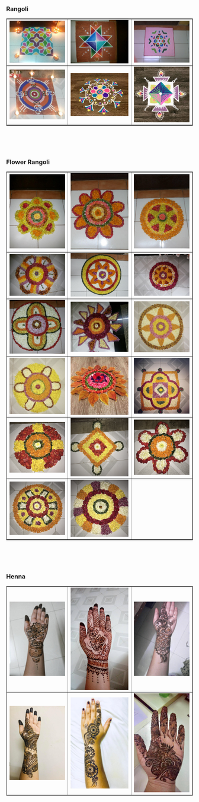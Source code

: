 <html lang="en">
<head>
  <meta charset="utf-8">
</head>
<body>
	<h3>Rangoli</h3>
  	<table border="1" cellpadding="5">
		<tbody>
			<tr>
				<td width="33%" align="center" valign="center">
					<img src="https://raw.githubusercontent.com/nidhi-menon/Art/master/Rangoli/Rangoli_1.jpg" alt="Rangoli_1">
					<br>
				</td>
				<td width="34%" align="center" valign="center">
					<img src="https://raw.githubusercontent.com/nidhi-menon/Art/master/Rangoli/Rangoli_2.jpg" alt="Rangoli_2">
					<br>
				</td>
				<td width="33%" align="center" valign="center">
					<img src="https://raw.githubusercontent.com/nidhi-menon/Art/master/Rangoli/Rangoli_3.jpg" alt="Rangoli_3">
					<br>
				</td>
		  	</tr>
		  	<tr>
				<td width="33%" align="center" valign="center">
				  	<img src="https://raw.githubusercontent.com/nidhi-menon/Art/master/Rangoli/Rangoli_4.jpg" alt="Rangoli_4">
				  	<br>
			  	</td>
			  	<td width="34%" align="center" valign="center">
					<img src="https://raw.githubusercontent.com/nidhi-menon/Art/master/Rangoli/Rangoli_5.jpg" alt="Rangoli_5">
					<br>
			  	</td>
			  	<td width="33%" align="center" valign="center">
				  	<img src="https://raw.githubusercontent.com/nidhi-menon/Art/master/Rangoli/Rangoli_6.jpg" alt="Rangoli_6">
				  	<br>
			  	</td>
		  	</tr>
	  	</tbody>
  	</table>
	<br>
	<br>
	<br>
	<h3>Flower Rangoli</h3>
  	<table border="1" cellpadding="5">
		<tbody>
			<tr>
				<td width="33%" align="center" valign="center">
					<img src="https://raw.githubusercontent.com/nidhi-menon/Art/master/FlowerRangolis/Pookkalam_1.jpg" alt="Pookkalam_1">
					<br>
				</td>
				<td width="34%" align="center" valign="center">
					<img src="https://raw.githubusercontent.com/nidhi-menon/Art/master/FlowerRangolis/Pookkalam_2.jpg" alt="Pookkalam_2">
					<br>
				</td>
				<td width="33%" align="center" valign="center">
					<img src="https://raw.githubusercontent.com/nidhi-menon/Art/master/FlowerRangolis/Pookkalam_3.jpg" alt="Pookkalam_3">
					<br>
				</td>
		  	</tr>
		  	<tr>
				<td width="33%" align="center" valign="center">
				  	<img src="https://raw.githubusercontent.com/nidhi-menon/Art/master/FlowerRangolis/Pookkalam_7.jpg" alt="Pookkalam_4">
				  	<br>
			  	</td>
			  	<td width="34%" align="center" valign="center">
					<img src="https://raw.githubusercontent.com/nidhi-menon/Art/master/FlowerRangolis/Pookkalam_5.jpg" alt="Pookkalam_5">
					<br>
			  	</td>
			  	<td width="33%" align="center" valign="center">
				  	<img src="https://raw.githubusercontent.com/nidhi-menon/Art/master/FlowerRangolis/Pookkalam_6.jpg" alt="Pookkalam_6">
				  	<br>
			  	</td>
		  	</tr>
			<tr>
				<td width="33%" align="center" valign="center">
				  	<img src="https://raw.githubusercontent.com/nidhi-menon/Art/master/FlowerRangolis/Pookkalam_4.jpg" alt="Pookkalam_8">
				  	<br>
			  	</td>
			  	<td width="34%" align="center" valign="center">
					<img src="https://raw.githubusercontent.com/nidhi-menon/Art/master/FlowerRangolis/Pookkalam_8.jpg" alt="Pookkalam_8">
					<br>
			  	</td>
			  	<td width="33%" align="center" valign="center">
				  	<img src="https://raw.githubusercontent.com/nidhi-menon/Art/master/FlowerRangolis/Pookkalam_10.jpg" alt="Pookkalam_9">
				  	<br>
			  	</td>
		  	</tr>
			<tr>
				<td width="33%" align="center" valign="center">
				  	<img src="https://raw.githubusercontent.com/nidhi-menon/Art/master/FlowerRangolis/Pookkalam_9.jpg" alt="Pookkalam_10">
				  	<br>
			  	</td>
			  	<td width="34%" align="center" valign="center">
					<img src="https://raw.githubusercontent.com/nidhi-menon/Art/master/FlowerRangolis/Pookkalam_11.jpg" alt="Pookkalam_11">
					<br>
			  	</td>
			  	<td width="33%" align="center" valign="center">
				  	<img src="https://raw.githubusercontent.com/nidhi-menon/Art/master/FlowerRangolis/Pookkalam_12.jpg" alt="Pookkalam_12">
				  	<br>
			  	</td>
		  	</tr>
			<tr>
				<td width="33%" align="center" valign="center">
				  	<img src="https://raw.githubusercontent.com/nidhi-menon/Art/master/FlowerRangolis/Pookkalam_13.jpg" alt="Pookkalam_13">
				  	<br>
			  	</td>
			  	<td width="34%" align="center" valign="center">
					<img src="https://raw.githubusercontent.com/nidhi-menon/Art/master/FlowerRangolis/Pookkalam_14.jpg" alt="Pookkalam_14">
					<br>
			  	</td>
			  	<td width="33%" align="center" valign="center">
				  	<img src="https://raw.githubusercontent.com/nidhi-menon/Art/master/FlowerRangolis/Pookkalam_15.jpg" alt="Pookkalam_15">
				  	<br>
			  	</td>
		  	</tr>
			<tr>
				<td width="33%" align="center" valign="center">
				  	<img src="https://raw.githubusercontent.com/nidhi-menon/Art/master/FlowerRangolis/Pookkalam_16.jpg" alt="Pookkalam_16">
				  	<br>
			  	</td>
			  	<td width="34%" align="center" valign="center">
					<img src="https://raw.githubusercontent.com/nidhi-menon/Art/master/FlowerRangolis/Pookkalam_17.jpg" alt="Pookkalam_17">
					<br>
			  	</td>
			  	<td width="33%" align="center" valign="center">
				  	<br>
			  	</td>
		  	</tr>
	  	</tbody>
  	</table>
	<br>
	<br>
	<br>
	<h3>Henna</h3>
  	<table border="1" cellpadding="5">
		<tbody>
			<tr>
				<td width="33%" align="center" valign="center">
					<img src="https://raw.githubusercontent.com/nidhi-menon/Art/master/Henna/Henna_1.jpg" alt="Henna_1">
					<br>
				</td>
				<td width="34%" align="center" valign="center">
					<img src="https://raw.githubusercontent.com/nidhi-menon/Art/master/Henna/Henna_2.jpg" alt="Henna_2">
					<br>
				</td>
				<td width="33%" align="center" valign="center">
					<img src="https://raw.githubusercontent.com/nidhi-menon/Art/master/Henna/Henna_3.jpg" alt="Henna_3">
					<br>
				</td>
		  	</tr>
		  	<tr>
				<td width="33%" align="center" valign="center">
				  	<img src="https://raw.githubusercontent.com/nidhi-menon/Art/master/Henna/Henna_4.jpeg" alt="Henna_4">
				  	<br>
			  	</td>
			  	<td width="34%" align="center" valign="center">
					<img src="https://raw.githubusercontent.com/nidhi-menon/Art/master/Henna/Henna_5.jpeg" alt="Henna_5">
					<br>
			  	</td>
			  	<td width="33%" align="center" valign="center">
				  	<img src="https://raw.githubusercontent.com/nidhi-menon/Art/master/Henna/Henna_6.jpeg" alt="Henna_6">
				  	<br>
			  	</td>
		  	</tr>
	  	</tbody>
  	</table>
</body>
</html>
